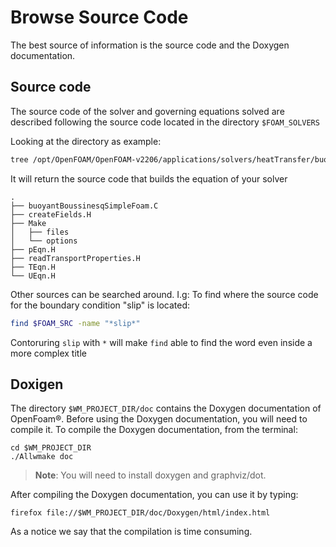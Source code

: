 # Browse Source Code

The best source of information is the source code and the Doxygen documentation.

## Source code

The source code of the solver and governing equations solved are
described following the source code located in the directory ```$FOAM_SOLVERS```

Looking at the directory as example:
```sh
tree /opt/OpenFOAM/OpenFOAM-v2206/applications/solvers/heatTransfer/buoyantBoussinesqSimpleFoam
```
It will return the source code that builds the equation of your solver
```console
.
├── buoyantBoussinesqSimpleFoam.C
├── createFields.H
├── Make
│   ├── files
│   └── options
├── pEqn.H
├── readTransportProperties.H
├── TEqn.H
└── UEqn.H
```

Other sources can be searched around. I.g: To find where the source code
for the boundary condition "slip" is located:

```sh
find $FOAM_SRC -name "*slip*"
```

Contoruring ```slip``` with ```*``` will make ```find``` able to find the word even inside a more complex title

## Doxigen

The directory ```$WM_PROJECT_DIR/doc``` contains the Doxygen documentation
of OpenFoam®. Before using the Doxygen documentation, you will need to
compile it. To compile the Doxygen documentation, from the terminal:

```console
cd $WM_PROJECT_DIR
./Allwmake doc
```

> <b>Note</b>: You will need to install doxygen and graphviz/dot.

After compiling the Doxygen documentation,
you can use it by typing:

```console
firefox file://$WM_PROJECT_DIR/doc/Doxygen/html/index.html
```
As a notice we say that the compilation is time consuming.

<!--  Script to show the footer   -->
<html>
<script
    src="https://code.jquery.com/jquery-3.3.1.js"
    integrity="sha256-2Kok7MbOyxpgUVvAk/HJ2jigOSYS2auK4Pfzbm7uH60="
    crossorigin="anonymous">
</script>
<script>
$(function(){
  $("#footer").load("../footers/footer_first_level_depth.html");
});
</script>
<body>
<div id="footer"></div>
</body>
</html>

